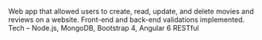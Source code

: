 Web app that allowed users to create, read, update, and delete movies and reviews on a website.
Front-end and back-end validations implemented.
Tech – Node.js, MongoDB, Bootstrap 4, Angular 6 RESTful
